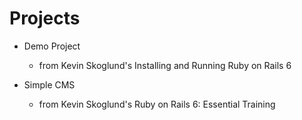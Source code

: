 # Projects

- Demo Project
    - from Kevin Skoglund's Installing and Running Ruby on Rails 6
     
- Simple CMS 
    - from Kevin Skoglund's Ruby on Rails 6: Essential Training